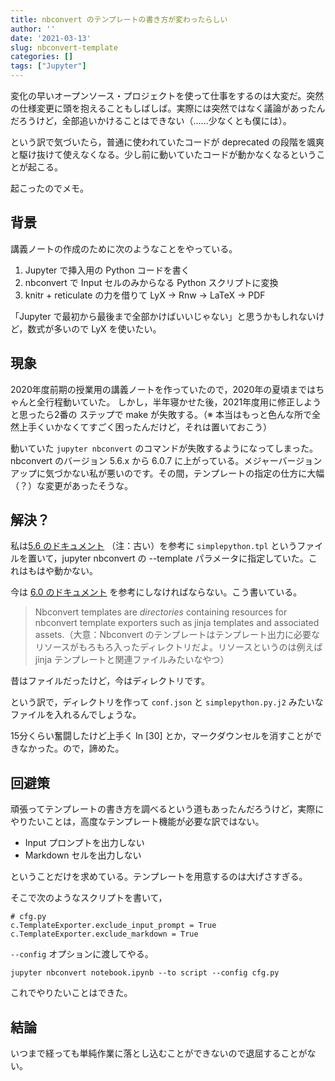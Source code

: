 ```yaml
---
title: nbconvert のテンプレートの書き方が変わったらしい
author: ''
date: '2021-03-13'
slug: nbconvert-template
categories: []
tags: ["Jupyter"]
---
```


変化の早いオープンソース・プロジェクトを使って仕事をするのは大変だ。突然の仕様変更に頭を抱えることもしばしば。実際には突然ではなく議論があったんだろうけど，全部追いかけることはできない（……少なくとも僕には）。

という訳で気づいたら，普通に使われていたコードが deprecated の段階を颯爽と駆け抜けて使えなくなる。少し前に動いていたコードが動かなくなるということが起こる。

起こったのでメモ。

## 背景

講義ノートの作成のために次のようなことをやっている。

1. Jupyter で挿入用の Python コードを書く
2. nbconvert で Input セルのみからなる Python スクリプトに変換
3. knitr + reticulate の力を借りて LyX → Rnw -> LaTeX -> PDF

「Jupyter で最初から最後まで全部かけばいいじゃない」と思うかもしれないけど，数式が多いので LyX を使いたい。


## 現象

2020年度前期の授業用の講義ノートを作っていたので，2020年の夏頃まではちゃんと全行程動いていた。
しかし，半年寝かせた後，2021年度用に修正しようと思ったら2番の
ステップで make が失敗する。（※ 本当はもっと色んな所で全然上手くいかなくてすごく困ったんだけど，それは置いておこう）

動いていた `jupyter nbconvert` のコマンドが失敗するようになってしまった。nbconvert のバージョン 5.6.x から 6.0.7 に上がっている。メジャーバージョンアップに気づかない私が悪いのです。その間，テンプレートの指定の仕方に大幅（？）な変更があったそうな。

## 解決？

私は[5.6 のドキュメント](https://nbconvert.readthedocs.io/en/5.6.0/customizing.html) （注：古い）を参考に `simplepython.tpl` というファイルを置いて，jupyter nbconvert の --template パラメータに指定していた。これはもはや動かない。

今は [6.0 のドキュメント](https://nbconvert.readthedocs.io/en/6.0.7/customizing.html) を参考にしなければならない。こう書いている。

> Nbconvert templates are _directories_ containing resources for nbconvert template exporters such as jinja templates and associated assets.（大意：Nbconvert のテンプレートはテンプレート出力に必要なリソースがもろもろ入ったディレクトリだよ。リソースというのは例えばjinja テンプレートと関連ファイルみたいなやつ）

昔はファイルだったけど，今はディレクトリです。

という訳で，ディレクトリを作って `conf.json` と `simplepython.py.j2` みたいなファイルを入れるんでしょうな。


15分くらい奮闘したけど上手く In [30] とか，マークダウンセルを消すことができなかった。ので，諦めた。


## 回避策

頑張ってテンプレートの書き方を調べるという道もあったんだろうけど，実際にやりたいことは，高度なテンプレート機能が必要な訳ではない。

- Input プロンプトを出力しない
- Markdown セルを出力しない

ということだけを求めている。テンプレートを用意するのは大げさすぎる。

そこで次のようなスクリプトを書いて，

```
# cfg.py
c.TemplateExporter.exclude_input_prompt = True
c.TemplateExporter.exclude_markdown = True
```

`--config` オプションに渡してやる。

```
jupyter nbconvert notebook.ipynb --to script --config cfg.py
```

これでやりたいことはできた。


## 結論

いつまで経っても単純作業に落とし込むことができないので退屈することがない。



